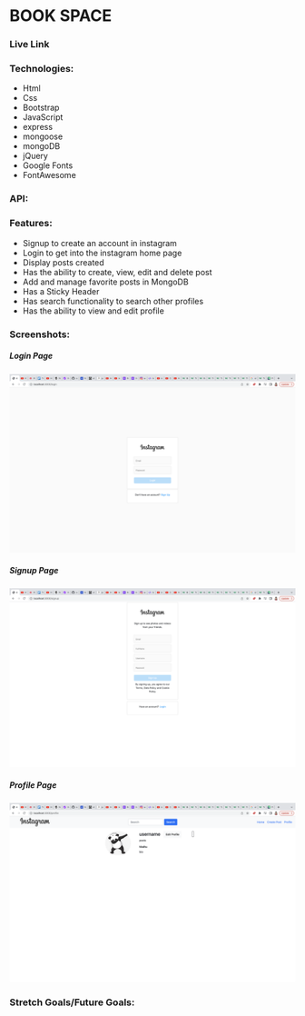 # BOOK SPACE

### Live Link


### Technologies: 

- Html
- Css
- Bootstrap
- JavaScript
- express
- mongoose
- mongoDB
- jQuery
- Google Fonts
- FontAwesome

### API:



### Features:
  - Signup to create an account in instagram
  - Login to get into the instagram home page
  - Display posts created 
  - Has the ability to create, view, edit and delete post
  - Add and manage favorite posts in MongoDB
  - Has a Sticky Header
  - Has search functionality to search other profiles
  - Has the ability to view and edit profile

### Screenshots:

##### Login Page

![Screenshot](login.png)

##### Signup Page

![Screenshot](Signup.png)

##### Profile Page

![Screenshot](profile.png)

### Stretch Goals/Future Goals: 
  

